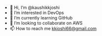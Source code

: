 - 👋 Hi, I’m @kaushikkjoshi
- 👀 I’m interested in DevOps
- 🌱 I’m currently learning GitHub
- 💞️ I’m looking to collaborate on AWS
- 📫 How to reach me kkjoshi66@gmail.com

<!---
kaushikkjoshi/kaushikkjoshi is a ✨ special ✨ repository because its `README.md` (this file) appears on your GitHub profile.
You can click the Preview link to take a look at your changes.
--->
